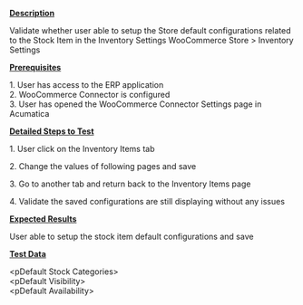 
<p><u><strong>Description</strong></u></p>
<p>Validate whether user able to setup the Store default configurations related to the Stock Item in the Inventory Settings WooCommerce Store &gt; Inventory Settings</p>
<p><u><strong>Prerequisites</strong></u></p>
<p>1. User has access to the ERP application<br />2. WooCommerce Connector is configured<br />3. User has opened the WooCommerce Connector Settings page in Acumatica</p>
<p><u><strong>Detailed Steps to Test</strong></u></p>
<p>1. User click on the Inventory Items tab</p>
<p>2. Change the values of following pages and save</p>
<p>3. Go to another tab and return back to the Inventory Items page&nbsp;</p>
<p>4. Validate the saved configurations are still displaying without any issues<u><strong><br class="_mce_tagged_br" /></strong></u></p>
<p><u><strong>Expected Results</strong></u></p>
<p>User able to setup the stock item default configurations and save</p>
<p><u><strong>Test Data</strong></u></p>
<p>&lt;pDefault Stock Categories&gt;<br />&lt;pDefault Visibility&gt;<br />&lt;pDefault Availability&gt;</p>

